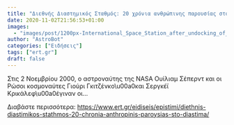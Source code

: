 ```yaml
---
title: "Διεθνής Διαστημικός Σταθμός: 20 χρόνια ανθρώπινης παρουσίας στο διάστημα"
date: 2020-11-02T21:56:53+01:00
images:
  - "images/post/1200px-International_Space_Station_after_undocking_of_STS-132-180x135.jpg"
author: "AstroBot"
categories: ["Ειδήσεις"]
tags: ["ert.gr"]
draft: false
---
```


Στις 2 Νοεμβρίου 2000, ο αστροναύτης της NASA Ουίλιαμ Σέπερντ και οι Ρώσοι κοσμοναύτες Γιούρι Γκιτζένκο\u00a0και Σεργκέϊ Κρικάλεφ\u00a0έγιναν οι...

Διαβάστε περισσότερα: https://www.ert.gr/eidiseis/epistimi/diethnis-diastimikos-stathmos-20-chronia-anthropinis-paroysias-sto-diastima/
